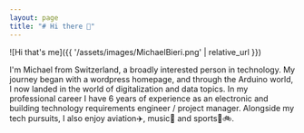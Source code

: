 ```yaml
---
layout: page
title: "# Hi there 👋"
---
```


![Hi that's me]({{ '/assets/images/MichaelBieri.png' | relative_url }})

I'm Michael from Switzerland, a broadly interested person in technology.
My journey began with a wordpress homepage, and through the Arduino world,
I now landed in the world of digitalization and data topics.
In my professional career I have 6 years of experience as an electronic and building technology requirements engineer / project manager.
Alongside my tech pursuits, I also enjoy aviation✈️, music🎺 and sports🧭🚲.
